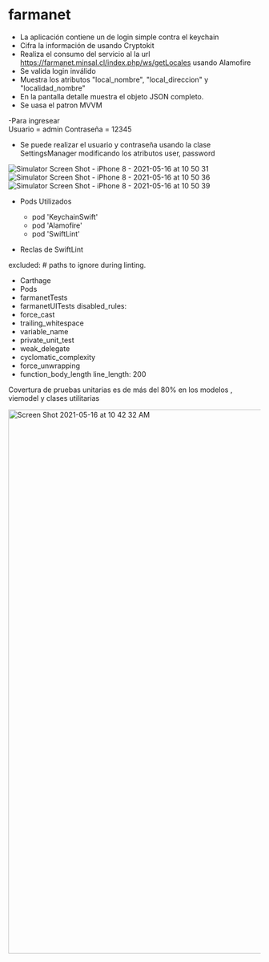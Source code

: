 # farmanet
- La aplicación contiene un de login simple contra el keychain 
- Cifra la información de usando Cryptokit
- Realiza el consumo del servicio al la url https://farmanet.minsal.cl/index.php/ws/getLocales usando Alamofire
- Se valida login inválido
- Muestra los atributos "local_nombre",  "local_direccion" y "localidad_nombre" 
- En la pantalla detalle muestra  el objeto JSON completo. 
-  Se uasa el patron MVVM

-Para ingresear  
 Usuario = admin
 Contraseña = 12345
 
- Se puede realizar el usuario y contraseña usando la clase SettingsManager modificando los atributos user, password

![Simulator Screen Shot - iPhone 8 - 2021-05-16 at 10 50 31](https://user-images.githubusercontent.com/23081637/118403576-a48a1700-b634-11eb-98af-353542e7bbc5.png)
![Simulator Screen Shot - iPhone 8 - 2021-05-16 at 10 50 36](https://user-images.githubusercontent.com/23081637/118403580-a7850780-b634-11eb-8fc4-29344a6b3d58.png)
![Simulator Screen Shot - iPhone 8 - 2021-05-16 at 10 50 39](https://user-images.githubusercontent.com/23081637/118403584-aa7ff800-b634-11eb-9913-f2639101ff44.png)


- Pods Utilizados
  -  pod 'KeychainSwift'
  -  pod 'Alamofire'
  -  pod 'SwiftLint'
  
- Reclas de SwiftLint 

excluded: # paths to ignore during linting. 
  - Carthage
  - Pods
  - farmanetTests
  - farmanetUITests
disabled_rules:
  - force_cast
  - trailing_whitespace
  - variable_name
  - private_unit_test
  - weak_delegate
  - cyclomatic_complexity
  - force_unwrapping
  - function_body_length
line_length: 200

Covertura de pruebas unitarias  es de más del 80% en los modelos , viemodel y clases utilitarias 

<img width="1086" alt="Screen Shot 2021-05-16 at 10 42 32 AM" src="https://user-images.githubusercontent.com/23081637/118403311-7d7f1580-b633-11eb-9eb1-11fc09531f41.png">


